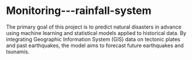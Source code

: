# Monitoring---rainfall-system
The primary goal of this project is to predict natural disasters in advance using machine learning and statistical models applied to historical data. By integrating Geographic Information System (GIS) data on tectonic plates and past earthquakes, the model aims to forecast future earthquakes and tsunamis.

